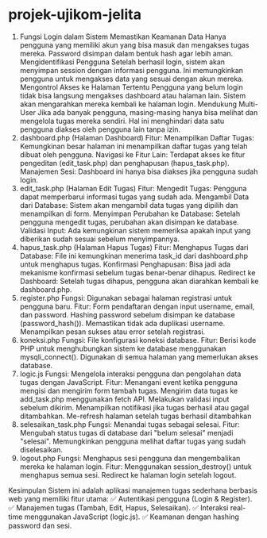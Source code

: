 # projek-ujikom-jelita
1. Fungsi Login dalam Sistem
Memastikan Keamanan Data
Hanya pengguna yang memiliki akun yang bisa masuk dan mengakses tugas mereka.
Password disimpan dalam bentuk hash agar lebih aman.
Mengidentifikasi Pengguna
Setelah berhasil login, sistem akan menyimpan session dengan informasi pengguna.
Ini memungkinkan pengguna untuk mengakses data yang sesuai dengan akun mereka.
Mengontrol Akses ke Halaman Tertentu
Pengguna yang belum login tidak bisa langsung mengakses dashboard atau halaman lain.
Sistem akan mengarahkan mereka kembali ke halaman login.
Mendukung Multi-User
Jika ada banyak pengguna, masing-masing hanya bisa melihat dan mengelola tugas mereka sendiri.
Hal ini menghindari data satu pengguna diakses oleh pengguna lain tanpa izin.
2. dashboard.php (Halaman Dashboard)
Fitur:
Menampilkan Daftar Tugas: Kemungkinan besar halaman ini menampilkan daftar tugas yang telah dibuat oleh pengguna.
Navigasi ke Fitur Lain: Terdapat akses ke fitur pengeditan (edit_task.php) dan penghapusan (hapus_task.php).
Manajemen Sesi: Dashboard ini hanya bisa diakses jika pengguna sudah login.
3. edit_task.php (Halaman Edit Tugas)
Fitur:
Mengedit Tugas: Pengguna dapat memperbarui informasi tugas yang sudah ada.
Mengambil Data dari Database: Sistem akan mengambil data tugas yang dipilih dan menampilkan di form.
Menyimpan Perubahan ke Database: Setelah pengguna mengedit tugas, perubahan akan disimpan ke database.
Validasi Input: Ada kemungkinan sistem memeriksa apakah input yang diberikan sudah sesuai sebelum menyimpannya.
4. hapus_task.php (Halaman Hapus Tugas)
Fitur:
Menghapus Tugas dari Database: File ini kemungkinan menerima task_id dari dashboard.php untuk menghapus tugas.
Konfirmasi Penghapusan: Bisa jadi ada mekanisme konfirmasi sebelum tugas benar-benar dihapus.
Redirect ke Dashboard: Setelah tugas dihapus, pengguna akan diarahkan kembali ke dashboard.php.
5. register.php
Fungsi:
Digunakan sebagai halaman registrasi untuk pengguna baru.
Fitur:
Form pendaftaran dengan input username, email, dan password.
Hashing password sebelum disimpan ke database (password_hash()).
Memastikan tidak ada duplikasi username.
Menampilkan pesan sukses atau error setelah registrasi.
6. koneksi.php
Fungsi:
File konfigurasi koneksi database.
Fitur:
Berisi kode PHP untuk menghubungkan sistem ke database menggunakan mysqli_connect().
Digunakan di semua halaman yang memerlukan akses database.
7. logic.js
Fungsi:
Mengelola interaksi pengguna dan pengolahan data tugas dengan JavaScript.
Fitur:
Menangani event ketika pengguna mengisi dan mengirim form tambah tugas.
Mengirim data tugas ke add_task.php menggunakan fetch API.
Melakukan validasi input sebelum dikirim.
Menampilkan notifikasi jika tugas berhasil atau gagal ditambahkan.
Me-refresh halaman setelah tugas berhasil ditambahkan
8. selesaikan_task.php
Fungsi:
Menandai tugas sebagai selesai.
Fitur:
Mengubah status tugas di database dari "belum selesai" menjadi "selesai".
Memungkinkan pengguna melihat daftar tugas yang sudah diselesaikan.
9. logout.php
Fungsi:
Menghapus sesi pengguna dan mengembalikan mereka ke halaman login.
Fitur:
Menggunakan session_destroy() untuk menghapus semua sesi.
Redirect ke halaman login setelah logout.

Kesimpulan
Sistem ini adalah aplikasi manajemen tugas sederhana berbasis web yang memiliki fitur utama:
✅ Autentikasi pengguna (Login & Register).
✅ Manajemen tugas (Tambah, Edit, Hapus, Selesaikan).
✅ Interaksi real-time menggunakan JavaScript (logic.js).
✅ Keamanan dengan hashing password dan sesi.

